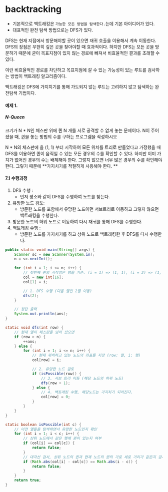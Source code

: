 # backtracking

- 기본적으로 백트래킹은 `가능한 모든 방법을 탐색한다.`는데 기본 아이디어가 있다. 
- 대표적인 완전 탐색 방법으로는 DFS가 있다. 

DFS는 현재 지점에서 방문해야할 곳이 있으면 재귀 호출을 이용해서 계속 이동한다. DFS의 장점은 무한히 깊은 곳을 찾아야할 때 효과적이다. 하지만 DFS는 모든 곳을 방문하기 때문에 굳이 목표지점이 있지 않는 경로에 빠져서 비효율적인 결과를 초래할 수 있다. 

이런 비효율적인 경로를 차단하고 목표지점에 갈 수 있는 가능성이 있는 루트를 검사하는 방법이 백트래킹 알고리즘이다. 

백트래킹은 DFS에 가지치기를 통해 가도되지 않는 루트는 고려하지 않고 탐색하는 완전탐색 기법이다. 

#### 예제 1.

##### N-Queen

크기가 N * N인 체스판 위에 퀸 N 개를 서로 공격할 수 없게 놓는 문제이다.  N이 주어졌을 때, 퀸을 놓는 방법의 수를 구하는 프로그램을 작성하시오 

N * N의 체스판에 을 (1, 1) 부터 시작하여 모든 위치를 트리로 만들었다고 가정했을 때 DFS를 이용하면 퀸이 움직일 수 있는 모든 경우의 수를 확인할 수 있다. 하지만 이미 가치가 없어진 경우의 수는 배제해야 한다. 그렇지 않으면 너무 많은 경우의 수를 확인해야 한다. 그렇기 때문에 **가지치기를 적절하게 사용해야 한다. **

#### 7.1 수행과정 

1. DFS 수행 :
   - 먼저 평소와 같이 DFS를 수행하여 노드를 찾는다. 
2. 유망한 노드 검토:
   - 방문한 노드를 포함해서 유망한 노드이면 서브트리로 이동하고 그렇지 않으면 백트래킹을 수행한다. 
3. 방문한 노드의 하위 노드로 이동하여 다시 재ㅟ를 통해 DFS를 수행한다. 
4. 백트래킹 수행 : 
   - 방문한 노드를 가지치기를 하고 상위 노드로 백트래킹한 후 DFS를 다시 수행한다. 

```java
public static void main(String[] args) {
    Scanner sc = new Scanner(System.in);
    n = sc.nextInt();

    for (int i = 1; i <= n; i++) {
        // 첫번째 퀸의 시작점은 행을 기준. (i = 1) => (1, 1), (i = 2) => (1, 2), (i = 3) => (1, 3)
        col = new int[16];
        col[1] = i;

        // 1. DFS 수행 (다음 열인 2열 이동)
        dfs(2);
    }

    // 정답 출력
    System.out.println(ans);
}

static void dfs(int row) {
    // 현재 열이 체스판을 넘어 섰으면
    if (row > n) {
        ++ans;
    } else {
        for (int i = 1; i <= n; i++) {
            // 현재 위치하고 있는 노드의 좌표를 저장 (row: 열, i: 행)
            col[row] = i;

            // 2. 유망한 노드 검토
            if (isPossible(row)) {
                // 3. 서브 트리 이동 (해당 노드의 하위 노드)
                dfs(row + 1);
            } else {
                // 4. 백트래킹 수행, 해당노드는 가지치기 되어진다.
                col[row] = 0;
            }
        }
    }
}

static boolean isPossible(int c) {
    // 이전 열들을 탐색하면서 유망한 노드인지 확인
    for (int i = 1; i < c; i++) {
        // 상위 노드에서 같은 행에 퀸이 있는지 여부
        if (col[i] == col[c]) {
            return false;
        }
        // 대각선 검사, 상위 노드의 퀸과 현재 노드의 퀸의 가로 세로 거리가 같은지 검사
        if (Math.abs(col[i] - col[c]) == Math.abs(i - c)) {
            return false;
        }
    }
    return true;
}
```

